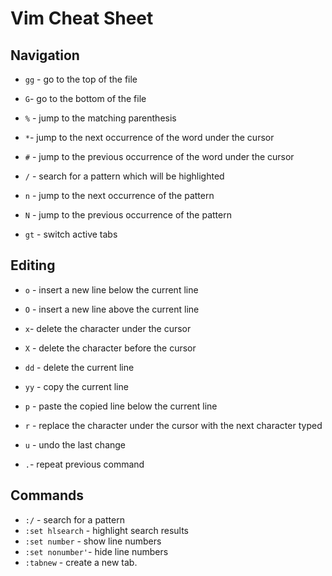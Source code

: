 # Vim Cheat Sheet

## Navigation

- `gg` - go to the top of the file
- `G`- go to the bottom of the file

- `%` - jump to the matching parenthesis

- `*`- jump to the next occurrence of the word under the cursor
- `#` - jump to the previous occurrence of the word under the cursor

- `/` - search for a pattern which will be highlighted
- `n` - jump to the next occurrence of the pattern
- `N` - jump to the previous occurrence of the pattern

- `gt` - switch active tabs

## Editing

- `o` - insert a new line below the current line
- `O` - insert a new line above the current line

- `x`- delete the character under the cursor
- `X` - delete the character before the cursor
- `dd` - delete the current line

- `yy` - copy the current line
- `p` - paste the copied line below the current line

- `r` - replace the character under the cursor with the next character typed

- `u` - undo the last change

- `.`- repeat previous command

## Commands

- `:/` - search for a pattern
- `:set hlsearch` - highlight search results
- `:set number` - show line numbers
- `:set nonumber'`- hide line numbers
- `:tabnew` - create a new tab.

